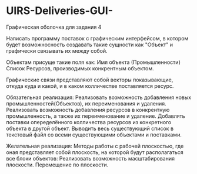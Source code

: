 # UIRS-Deliveries-GUI-
Графическая оболочка для задания 4 

Написать программу поставок с графическим интерфейсом, в котором будет возможносность создавать такие сущности как "Объект" и графически связывать их между собой.

Объектам присуще такие поля как:
Имя объекта (Промышленности)
Список Ресурсов, производимых конкрентным объектом.

Графические связи представляют собой векторы показывающие, откуда куда и какой, и в каком колличестве поставляется ресурс. 

Обязательная реализация:
	Реализовать возможность добавления новых промышленностей(Объектов), их переименования и удаления.
	Реализовать возможность добавления ресурсов в конкрентную промышленность, а также их переименование и удаление.
	Добавлять поставки опеределённого колличества ресурсов из конкретного объекта в другой объект.
	Выводить весь существующий список в текстовый файл со всеми существующими объектами и поставками.

Желательная реализация:
	Методы работы с рабочей плоскостью, где оная представляет собой плоскость, на которой будут располагаться все блоки объектов:
	Реализовать возможность масштабирования плоскости.
	Перемещение по плоскости.
